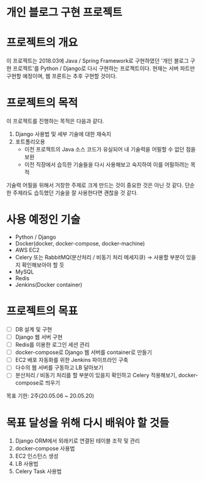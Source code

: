 # 개인 블로그 구현 프로젝트

# 프로젝트의 개요

이 프로젝트는 2018.03에 Java / Spring Framework로 구현하였던 '개인 블로그 구현 프로젝트'를 Python / Django로 다시 구현하는 프로젝트이다. 현재는 서버 파트만 구현할 예정이며, 웹 프론트는 추후 구현할 것이다.

# 프로젝트의 목적

이 프로젝트를 진행하는 목적은 다음과 같다.

1. Django 사용법 및 세부 기술에 대한 재숙지
2. 포트폴리오용
    - 이전 프로젝트의 Java 소스 코드가 유실되어 내 기술력을 어필할 수 없던 점을 보완
    - 이전 직장에서 습득한 기술들을 다시 사용해보고 숙지하여 이를 어필하려는 목적

기술력 어필을 위해서 거창한 주제로 크게 만드는 것이 중요한 것은 아닌 것 같다. 단순한 주제라도 습득했던 기술을 잘 사용한다면 괜찮을 것 같다.

# 사용 예정인 기술

- Python / Django
- Docker(docker, docker-compose, docker-machine)
- AWS EC2
- Celery 또는 RabbitMQ(분산처리 / 비동기 처리 메세지큐) → 사용할 부분이 있을지 확인해보아야 할 듯
- MySQL
- Redis
- Jenkins(Docker container)

# 프로젝트의 목표

- [ ]  DB 설계 및 구현
- [ ]  Django 웹 서버 구현
- [ ]  Redis를 이용한 로그인 세션 관리
- [ ]  docker-compose로 Django 웹 서버를 container로 만들기
- [ ]  EC2 배포 자동화를 위한 Jenkins 파이프라인 구축
- [ ]  다수의 웹 서버를 구동하고 LB 달아보기
- [ ]  분산처리 / 비동기 처리를 할 부분이 있을지 확인하고 Celery 적용해보기, docker-compose로 띄우기

목표 기한: 2주(20.05.06 ~ 20.05.20)

# 목표 달성을 위해 다시 배워야 할 것들

1. Django ORM에서 외래키로 연결된 테이블 조작 및 관리
2. docker-compose 사용법
3. EC2 인스턴스 생성
4. LB 사용법
5. Celery Task 사용법